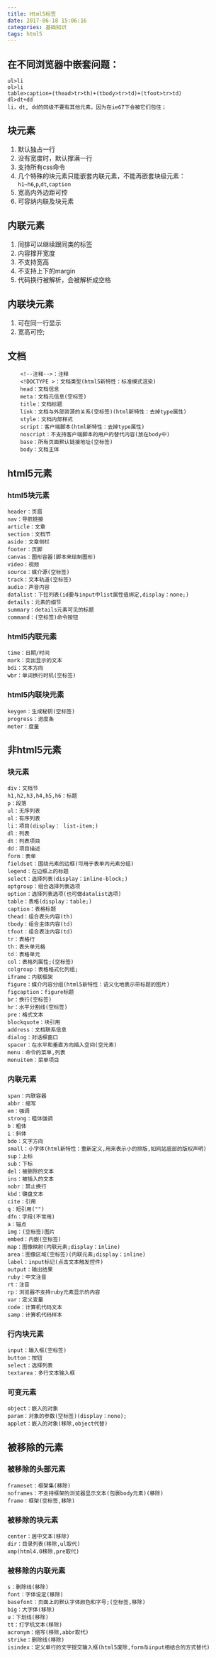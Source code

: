 ```yaml
---
title: Html5标签
date: 2017-06-18 15:06:16
categories: 基础知识
tags: html5
---
```

## 在不同浏览器中嵌套问题：
```
ul>li
ol>li
table>caption+(thead>tr>th)+(tbody>tr>td)+(tfoot>tr>td)
dl>dt+dd
li，dt, dd的同级不要有其他元素，因为在ie67下会被它们包住；
```

## 块元素
1. 默认独占一行
2. 没有宽度时，默认撑满一行
3. 支持所有css命令
4. 几个特殊的块元素只能嵌套内联元素，不能再嵌套块级元素：`h1~h6`,`p`,`dt`,`caption`
5. 宽高内外边距可控
6. 可容纳内联及块元素

## 内联元素
1. 同排可以继续跟同类的标签
2. 内容撑开宽度
3. 不支持宽高
4. 不支持上下的margin
5. 代码换行被解析，会被解析成空格

## 内联块元素
1. 可在同一行显示
2. 宽高可控;
    
## 文档
```
    <!--注释-->：注释
    <!DOCTYPE >：文档类型(html5新特性：标准模式渲染)
    head：文档信息
    meta：文档元信息(空标签)
    title：文档标题
    link：文档与外部资源的关系(空标签)(html新特性：去掉type属性)
    style：文档内部样式
    script：客户端脚本(html新特性：去掉type属性)
    noscript：不支持客户端脚本的用户的替代内容(放在body中)
    base：所有页面默认链接地址(空标签)
    body：文档主体
```

## html5元素
### html5块元素
```
header：页眉
nav：导航链接
article：文章
section：文档节
aside：文章侧栏
footer：页脚
canvas：图形容器(脚本来绘制图形)
video：视频
source：媒介源(空标签)
track：文本轨道(空标签)
audio：声音内容
datalist：下拉列表(id要与input中list属性值绑定,display：none;)
details：元素的细节
summary：details元素可见的标题
command：(空标签)命令按钮
```
### html5内联元素
```
time：日期/时间
mark：突出显示的文本
bdi：文本方向
wbr：单词换行时机(空标签)
```
### html5内联块元素
```
keygen：生成秘钥(空标签)
progress：进度条
meter：度量
```
## 非html5元素
### 块元素
```
div：文档节
h1,h2,h3,h4,h5,h6：标题
p：段落
ul：无序列表
ol：有序列表
li：项目(display： list-item;)
dl：列表
dt：列表项目
dd：项目描述
form：表单
fieldset：围绕元素的边框(可用于表单内元素分组)
legend：在边框上的标题
select：选择列表(display：inline-block;)
optgroup：组合选择列表选项
option：选择列表选项(也可做datalist选项)
table：表格(display：table;)
caption：表格标题
thead：组合表头内容(th)
tbody：组合主体内容(td)
tfoot：组合表注内容(td)
tr：表格行
th：表头单元格
td：表格单元
col：表格列属性;(空标签)
colgroup：表格格式化列组;
iframe：内联框架
figure：媒介内容分组(html5新特性：语义化地表示带标题的图片)
figcaption：figure标题
br：换行(空标签)
hr：水平分割线(空标签)
pre：格式文本
blockquote：块引用
address：文档联系信息
dialog：对话框窗口
spacer：在水平和垂直方向插入空间(空元素)
menu：命令的菜单,列表
menuitem：菜单项目
```

### 内联元素
```
span：内联容器
abbr：缩写
em：强调
strong：粗体强调
b：粗体
i：斜体
bdo：文字方向
small：小字体(html新特性：重新定义,用来表示小的排版,如网站底部的版权声明)
sup：上标
sub：下标
del：被删除的文本
ins：被插入的文本
nobr：禁止换行
kbd：键盘文本
cite：引用
q：短引用("")
dfn：字段(不常用)
a：锚点
img：(空标签)图片
embed：内嵌(空标签)
map：图像映射(内联元素;display：inline)
area：图像区域(空标签)(内联元素;display：inline)
label：input标记(点击文本触发控件)
output：输出结果
ruby：中文注音
rt：注音
rp：浏览器不支持ruby元素显示的内容
var：定义变量
code：计算机代码文本
samp：计算机代码样本
```

### 行内块元素
```
input：输入框(空标签)
button：按钮
select：选择列表
textarea：多行文本输入框
```
### 可变元素
```
object：嵌入的对象
param：对象的参数(空标签)(display：none);
applet：嵌入的对象(移除,object代替)
```
## 被移除的元素
### 被移除的头部元素
```
frameset：框架集(移除)
noframes：不支持框架的浏览器显示文本(包裹body元素)(移除)
frame：框架(空标签,移除)
```
### 被移除的块元素
```
center：居中文本(移除)
dir：目录列表(移除,ul取代)
xmp(html4.0移除,pre取代)
```
### 被移除的内联元素
```
s：删除线(移除)
font：字体设定(移除)
basefont：页面上的默认字体颜色和字号;(空标签,移除)
big：大字体(移除)
u：下划线(移除)
tt：打字机文本(移除)
acronym：缩写(移除,abbr取代)
strike：删除线(移除)
isindex：定义单行的文字提交输入框(html5废除,form与input相结合的方式替代)
```
